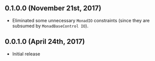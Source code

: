 ## 0.1.0.0 (November 21st, 2017)

- Eliminated some unnecessary `MonadIO` constraints (since they are subsumed by `MonadBaseControl IO`).

## 0.0.1.0 (April 24th, 2017)

- Initial release
